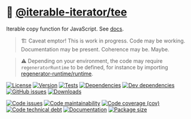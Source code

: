 :seedling: [@iterable-iterator/tee](https://iterable-iterator.github.io/tee)
==

Iterable copy function for JavaScript.
See [docs](https://iterable-iterator.github.io/tee/index.html).

> :building_construction: Caveat emptor! This is work in progress. Code may be
> working. Documentation may be present. Coherence may be. Maybe.

> :warning: Depending on your environment, the code may require
> `regeneratorRuntime` to be defined, for instance by importing
> [regenerator-runtime/runtime](https://www.npmjs.com/package/regenerator-runtime).

[![License](https://img.shields.io/github/license/iterable-iterator/tee.svg)](https://raw.githubusercontent.com/iterable-iterator/tee/main/LICENSE)
[![Version](https://img.shields.io/npm/v/@iterable-iterator/tee.svg)](https://www.npmjs.org/package/@iterable-iterator/tee)
[![Tests](https://img.shields.io/github/workflow/status/iterable-iterator/tee/ci:test?event=push&label=tests)](https://github.com/iterable-iterator/tee/actions/workflows/ci:test.yml?query=branch:main)
[![Dependencies](https://img.shields.io/david/iterable-iterator/tee.svg)](https://david-dm.org/iterable-iterator/tee)
[![Dev dependencies](https://img.shields.io/david/dev/iterable-iterator/tee.svg)](https://david-dm.org/iterable-iterator/tee?type=dev)
[![GitHub issues](https://img.shields.io/github/issues/iterable-iterator/tee.svg)](https://github.com/iterable-iterator/tee/issues)
[![Downloads](https://img.shields.io/npm/dm/@iterable-iterator/tee.svg)](https://www.npmjs.org/package/@iterable-iterator/tee)

[![Code issues](https://img.shields.io/codeclimate/issues/iterable-iterator/tee.svg)](https://codeclimate.com/github/iterable-iterator/tee/issues)
[![Code maintainability](https://img.shields.io/codeclimate/maintainability/iterable-iterator/tee.svg)](https://codeclimate.com/github/iterable-iterator/tee/trends/churn)
[![Code coverage (cov)](https://img.shields.io/codecov/c/gh/iterable-iterator/tee/main.svg)](https://codecov.io/gh/iterable-iterator/tee)
[![Code technical debt](https://img.shields.io/codeclimate/tech-debt/iterable-iterator/tee.svg)](https://codeclimate.com/github/iterable-iterator/tee/trends/technical_debt)
[![Documentation](https://iterable-iterator.github.io/tee/badge.svg)](https://iterable-iterator.github.io/tee/source.html)
[![Package size](https://img.shields.io/bundlephobia/minzip/@iterable-iterator/tee)](https://bundlephobia.com/result?p=@iterable-iterator/tee)
